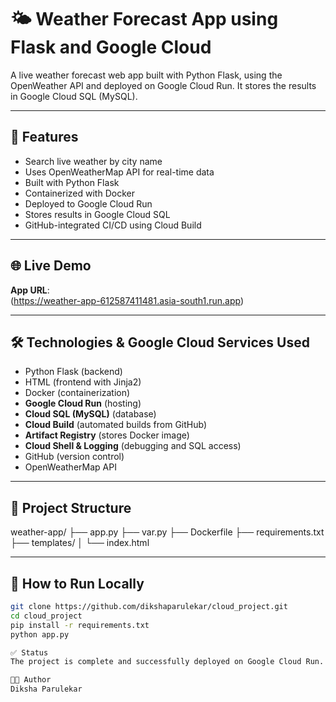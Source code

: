 # 🌤️ Weather Forecast App using Flask and Google Cloud

A live weather forecast web app built with Python Flask, using the OpenWeather API and deployed on Google Cloud Run. It stores the results in Google Cloud SQL (MySQL).

---

## 🚀 Features

- Search live weather by city name
- Uses OpenWeatherMap API for real-time data
- Built with Python Flask
- Containerized with Docker
- Deployed to Google Cloud Run
- Stores results in Google Cloud SQL
- GitHub-integrated CI/CD using Cloud Build

---

## 🌐 Live Demo

**App URL**:  
(https://weather-app-612587411481.asia-south1.run.app)

---

## 🛠️ Technologies & Google Cloud Services Used

- Python Flask (backend)
- HTML (frontend with Jinja2)
- Docker (containerization)
- **Google Cloud Run** (hosting)
- **Cloud SQL (MySQL)** (database)
- **Cloud Build** (automated builds from GitHub)
- **Artifact Registry** (stores Docker image)
- **Cloud Shell & Logging** (debugging and SQL access)
- GitHub (version control)
- OpenWeatherMap API

---

## 📁 Project Structure

weather-app/
├── app.py
├── var.py
├── Dockerfile
├── requirements.txt
├── templates/
│ └── index.html


---

## 🧪 How to Run Locally

```bash
git clone https://github.com/dikshaparulekar/cloud_project.git
cd cloud_project
pip install -r requirements.txt
python app.py

✅ Status
The project is complete and successfully deployed on Google Cloud Run.

👩‍💻 Author
Diksha Parulekar
